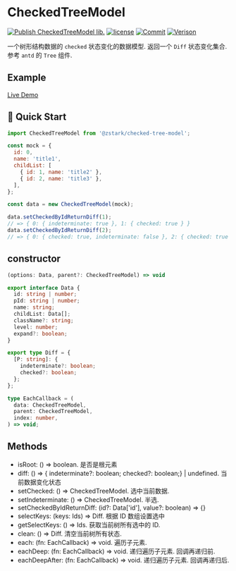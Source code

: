 # CheckedTreeModel

[![Publish CheckedTreeModel lib.](https://github.com/PinghuaZhuang/checked-tree-model/actions/workflows/publish.yml/badge.svg)](https://github.com/PinghuaZhuang/checked-tree-model/actions/workflows/publish.yml) [![license](https://img.shields.io/badge/license-MIT-blue.svg)](https://github.com/PinghuaZhuang/checked-tree-model/blob/master/LICENSE) [![Commit](https://img.shields.io/github/last-commit/pinghuazhuang/checked-tree-model.svg)](https://github.com/PinghuaZhuang/checked-tree-model/commits/master) [![Verison](https://img.shields.io/npm/v/@zstark/checked-tree-model.svg)](https://www.npmjs.com/package/@zstark/checked-tree-model)

一个树形结构数据的 `checked` 状态变化的数据模型. 返回一个 `Diff` 状态变化集合. 参考 `antd` 的 `Tree` 组件.

## Example

[Live Demo](https://pinghuazhuang.github.io/@zstark/permission-table/)

## 🚀 Quick Start

```js
import CheckedTreeModel from '@zstark/checked-tree-model';

const mock = {
  id: 0,
  name: 'title1',
  childList: [
    { id: 1, name: 'title2' },
    { id: 2, name: 'title3' },
  ],
};

const data = new CheckedTreeModel(mock);

data.setCheckedByIdReturnDiff(1);
// => { 0: { indeterminate: true }, 1: { checked: true } }
data.setCheckedByIdReturnDiff(2);
// => { 0: { checked: true, indeterminate: false }, 2: { checked: true } }
```

## constructor

```ts
(options: Data, parent?: CheckedTreeModel) => void

export interface Data {
  id: string | number;
  pId: string | number;
  name: string;
  childList: Data[];
  className?: string;
  level: number;
  expand?: boolean;
}

export type Diff = {
  [P: string]: {
    indeterminate?: boolean;
    checked?: boolean;
  };
};

type EachCallback = (
  data: CheckedTreeModel,
  parent: CheckedTreeModel,
  index: number,
) => void;
```

## Methods

- isRoot: () => boolean. 是否是根元素
- diff: () => { indeterminate?: boolean; checked?: boolean;} | undefined. 当前数据变化状态
- setChecked: () => CheckedTreeModel. 选中当前数据.
- setIndeterminate: () => CheckedTreeModel. 半选.
- setCheckedByIdReturnDiff: (id?: Data['id'], value?: boolean) => {}
- selectKeys: (keys: Ids) => Diff. 根据 ID 数组设置选中
- getSelectKeys: () => Ids. 获取当前树所有选中的 ID.
- clean: () => Diff. 清空当前树所有状态.
- each: (fn: EachCallback) => void. 遍历子元素.
- eachDeep: (fn: EachCallback) => void. 递归遍历子元素. 回调再递归前.
- eachDeepAfter: (fn: EachCallback) => void. 递归遍历子元素. 回调再递归后.
